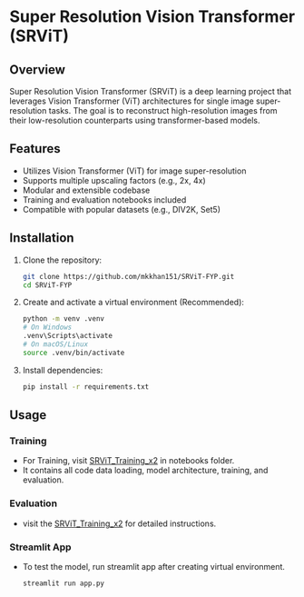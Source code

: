 # Super Resolution Vision Transformer (SRViT)


## Overview

Super Resolution Vision Transformer (SRViT) is a deep learning project that leverages Vision Transformer (ViT) architectures for single image super-resolution tasks. The goal is to reconstruct high-resolution images from their low-resolution counterparts using transformer-based models.

## Features

- Utilizes Vision Transformer (ViT) for image super-resolution
- Supports multiple upscaling factors (e.g., 2x, 4x)
- Modular and extensible codebase
- Training and evaluation notebooks included
- Compatible with popular datasets (e.g., DIV2K, Set5)

## Installation

1. Clone the repository:
    ```bash
    git clone https://github.com/mkkhan151/SRViT-FYP.git
    cd SRViT-FYP
    ```

2. Create and activate a virtual environment (Recommended):
    ```bash
    python -m venv .venv
    # On Windows
    .venv\Scripts\activate
    # On macOS/Linux
    source .venv/bin/activate
    ```

3. Install dependencies:
    ```bash
    pip install -r requirements.txt
    ```

## Usage

### Training
- For Training, visit [SRViT_Training_x2](notebooks/SRViT_Training_x2.ipynb) in notebooks folder.
- It contains all code data loading, model architecture, training, and evaluation.

### Evaluation
- visit the [SRViT_Training_x2](notebooks/SRViT_Training_x2.ipynb) for detailed instructions.

### Streamlit App
- To test the model, run streamlit app after creating virtual environment.
  ```bash
  streamlit run app.py
  ```